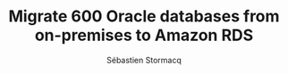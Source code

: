 ---
title:  "Migrate 600 Oracle databases from on-premises to Amazon RDS"
description: "Join us as we dive into an inspiring conversation from the AWS Summit in Stockholm with Matt Houghton, an AWS Ambassador and Community Builder. Matt shares insights on his team at CDL and their monumental achievement of migrating 600 Oracle databases to RDS Postgres. 🗂️💡
<p/>
Tune in to hear how they convert schemas, modified applications, migrate data, and automated the whole process. But most importantly hear how Oracle DBAs were involved and how they job moved from DBA to Data engineers? 🤔
<p/>
Don't miss out! 🎧
<p/>
#AWS #CloudComputing #AWSCommunity #TechPodcast #DatabaseMigration #AWSDevelopers."
guests:
   - name: "Matt Houghton"
     title: "Data Architect, CDL"
     link: "https://www.linkedin.com/in/matt-houghton-06b59010a/"
episode: 116
duration: "00:54:59" 
size: 105576410
file: 116.mp3
publication: "2024-05-31 04:00:00 +0000"
author: Sébastien Stormacq
category: podcasts
social-background: 116.png
appleEpisodeId: 1000662777204
aws-categories:
   - "Databases"
links:
  - text: "Matt's session at AWS re:Invent 2022"
    link: https://www.youtube.com/watch?v=0gpEbbx2Hy0
  - text: "AWS RDS Prescriptive Guidance - Amazon RDS Monitoring and Alerting"
    link: https://docs.aws.amazon.com/prescriptive-guidance/latest/amazon-rds-monitoring-alerting/overview.html
  - text: "AWS Schema Conversion Tool"
    link: https://aws.amazon.com/dms/schema-conversion-tool/
  - text: "Qlik Data Capture"
    link: https://www.qlik.com/us/change-data-capture/data-capture
  - text: "AWS Database Migration Service"
    link: https://aws.amazon.com/dms/
  - text: "Migration Oracle databases to Amazon RDS, a tutorial"
    link: https://aws.amazon.com/tutorials/move-to-managed/migrate-oracle-to-amazon-rds/
  - text: "Training at a Cloud Guru"
    link: https://www.pluralsight.com/cloud-guru
---